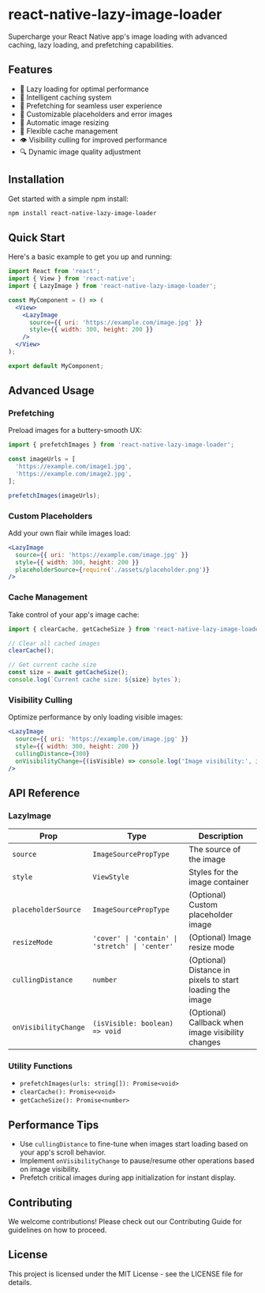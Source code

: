 # react-native-lazy-image-loader

Supercharge your React Native app's image loading with advanced caching, lazy loading, and prefetching capabilities.

## Features

- 🚀 Lazy loading for optimal performance
- 💾 Intelligent caching system
- 🔄 Prefetching for seamless user experience
- 🎨 Customizable placeholders and error images
- 📏 Automatic image resizing
- 🔧 Flexible cache management
- 👁️ Visibility culling for improved performance
- 🔍 Dynamic image quality adjustment

## Installation

Get started with a simple npm install:

```bash
npm install react-native-lazy-image-loader
```

## Quick Start

Here's a basic example to get you up and running:

```jsx
import React from 'react';
import { View } from 'react-native';
import { LazyImage } from 'react-native-lazy-image-loader';

const MyComponent = () => (
  <View>
    <LazyImage
      source={{ uri: 'https://example.com/image.jpg' }}
      style={{ width: 300, height: 200 }}
    />
  </View>
);

export default MyComponent;
```

## Advanced Usage

### Prefetching

Preload images for a buttery-smooth UX:

```jsx
import { prefetchImages } from 'react-native-lazy-image-loader';

const imageUrls = [
  'https://example.com/image1.jpg',
  'https://example.com/image2.jpg',
];

prefetchImages(imageUrls);
```

### Custom Placeholders

Add your own flair while images load:

```jsx
<LazyImage
  source={{ uri: 'https://example.com/image.jpg' }}
  style={{ width: 300, height: 200 }}
  placeholderSource={require('./assets/placeholder.png')}
/>
```

### Cache Management

Take control of your app's image cache:

```jsx
import { clearCache, getCacheSize } from 'react-native-lazy-image-loader';

// Clear all cached images
clearCache();

// Get current cache size
const size = await getCacheSize();
console.log(`Current cache size: ${size} bytes`);
```

### Visibility Culling

Optimize performance by only loading visible images:

```jsx
<LazyImage
  source={{ uri: 'https://example.com/image.jpg' }}
  style={{ width: 300, height: 200 }}
  cullingDistance={300}
  onVisibilityChange={(isVisible) => console.log('Image visibility:', isVisible)}
/>
```

## API Reference

### LazyImage

| Prop | Type | Description |
|------|------|-------------|
| `source` | `ImageSourcePropType` | The source of the image |
| `style` | `ViewStyle` | Styles for the image container |
| `placeholderSource` | `ImageSourcePropType` | (Optional) Custom placeholder image |
| `resizeMode` | `'cover' \| 'contain' \| 'stretch' \| 'center'` | (Optional) Image resize mode |
| `cullingDistance` | `number` | (Optional) Distance in pixels to start loading the image |
| `onVisibilityChange` | `(isVisible: boolean) => void` | (Optional) Callback when image visibility changes |

### Utility Functions

- `prefetchImages(urls: string[]): Promise<void>`
- `clearCache(): Promise<void>`
- `getCacheSize(): Promise<number>`

## Performance Tips

- Use `cullingDistance` to fine-tune when images start loading based on your app's scroll behavior.
- Implement `onVisibilityChange` to pause/resume other operations based on image visibility.
- Prefetch critical images during app initialization for instant display.

## Contributing

We welcome contributions! Please check out our Contributing Guide for guidelines on how to proceed.

## License

This project is licensed under the MIT License - see the LICENSE file for details.